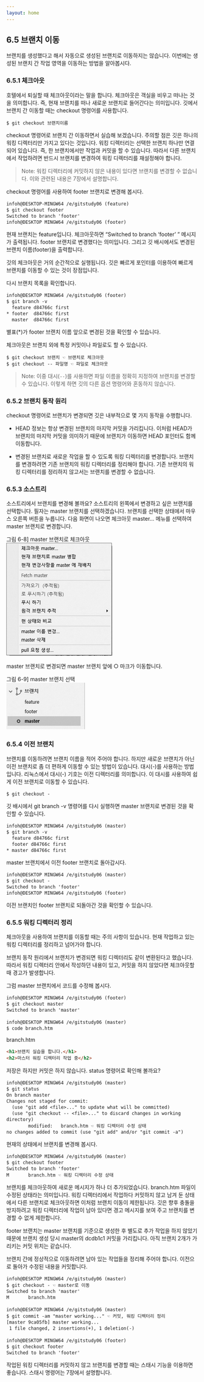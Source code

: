 ```yaml
---
layout: home
---
```

## 6.5 브랜치 이동
브랜치를 생성했다고 해서 자동으로 생성된 브랜치로 이동하지는 않습니다. 이번에는 생성된 브랜치 간 작업 영역을 이동하는 방법을 알아봅시다.  

### 6.5.1 체크아웃
호텔에서 퇴실할 때 체크아웃이라는 말을 합니다. 체크아웃은 객실을 비우고 떠나는 것을 의미합니다. 즉, 현재 브랜치를 떠나 새로운 브랜치로 들어간다는 의미입니다. 깃에서 브랜치 간 이동할 때는 checkout 명령어를 사용합니다.  

```
$ git checkout 브랜치이름
```

checkout 명령어로 브랜치 간 이동하면서 실습해 보겠습니다. 주의할 점은 깃은 하나의 워킹 디렉터리만 가지고 있다는 것입니다. 워킹 디렉터리는 선택한 브랜치 하나만 연결되어 있습니다. 즉, 한 브랜치에서만 작업과 커밋을 할 수 있습니다. 따라서 다른 브랜치에서 작업하려면 반드시 브랜치를 변경하여 워킹 디렉터리를 재설정해야 합니다.  

>Note: 워킹 디렉터리에 커밋하지 않은 내용이 있다면 브랜치를 변경할 수 없습니다. 이와 관련된 내용은 7장에서 설명합니다.  

checkout 명령어를 사용하여 footer 브랜치로 변경해 봅시다.  

```
infoh@DESKTOP-MINGW64 /e/gitstudy06 (feature)
$ git checkout footer
Switched to branch 'footer'
infoh@DESKTOP MINGW64 /e/gitstudy06 (footer)

```

현재 브랜치는 feature입니다. 체크아웃하면 “Switched to branch ‘footer’ ” 메시지가 출력됩니다. footer 브랜치로 변경했다는 의미입니다. 그리고 깃 배시에서도 변경된 브랜치 이름(footer)을 출력합니다.  

깃의 체크아웃은 거의 순간적으로 실행됩니다. 깃은 빠르게 포인터를 이용하여 빠르게 브랜치를 이동할 수 있는 것이 장점입니다.  

다시 브랜치 목록을 확인합니다.  

```
infoh@DESKTOP MINGW64 /e/gitstudy06 (footer)
$ git branch -v
  feature d84766c first
* footer  d84766c first
  master  d84766c first

```

별표(*)가 footer 브랜치 이름 앞으로 변경된 것을 확인할 수 있습니다.  

체크아웃은 브랜치 외에 특정 커밋이나 파일로도 할 수 있습니다.  

```
$ git checkout 브랜치 ☜ 브랜치로 체크아웃
$ git checkout -- 파일명 ☜ 파일로 체크아웃

```

>Note: 이중 대시(`--`)를 사용하면 파일 이름을 정확히 지정하여 브랜치를 변경할 수 있습니다. 이렇게 하면 깃의 다른 옵션 명령어와 혼동하지 않습니다.  



### 6.5.2 브랜치 동작 원리
checkout 명령어로 브랜치가 변경되면 깃은 내부적으로 몇 가지 동작을 수행합니다.  

* HEAD 정보는 항상 변경된 브랜치의 마지막 커밋을 가리킵니다. 이처럼 HEAD가 브랜치의 마지막 커밋을 의미하기 때문에 브랜치가 이동하면 HEAD 포인터도 함께 이동합니다.  

* 변경된 브랜치로 새로운 작업을 할 수 있도록 워킹 디렉터리를 변경합니다. 브랜치를 변경하려면 기존 브랜치의 워킹 디렉터리를 정리해야 합니다. 기존 브랜치의 워킹 디렉터리를 정리하지 않고서는 브랜치를 변경할 수 없습니다.

### 6.5.3 소스트리
소스트리에서 브랜치를 변경해 볼까요? 소스트리의 왼쪽에서 변경하고 싶은 브랜치를 선택합니다. 필자는 master 브랜치를 선택하겠습니다. 브랜치를 선택한 상태에서 마우스 오른쪽 버튼을 누릅니다. 다음 화면이 나오면 체크아웃 master... 메뉴를 선택하여 master 브랜치로 변경합니다.  

그림 6-8] master 브랜치로 체크아웃  
![](./img/06-8.jpg)

master 브랜치로 변경되면 master 브랜치 앞에 ○ 마크가 이동합니다.  

그림 6-9] master 브랜치 선택  
![](./img/06-9.jpg)

### 6.5.4 이전 브랜치
브랜치를 이동하려면 브랜치 이름을 적어 주어야 합니다. 하지만 새로운 브랜치가 아닌 이전 브랜치로 좀 더 편하게 이동할 수 있는 방법이 있습니다. 대시(-)를 사용하는 방법입니다. 리눅스에서 대시(-) 기호는 이전 디렉터리를 의미합니다. 이 대시를 사용하여 쉽게 이전 브랜치로 이동할 수 있습니다.

```
$ git checkout -
```

깃 배시에서 git branch -v 명령어를 다시 실행하면 master 브랜치로 변경된 것을 확인할 수 있습니다.  

```
infoh@DESKTOP MINGW64 /e/gitstudy06 (master)
$ git branch -v
  feature d84766c first
  footer d84766c first
* master d84766c first
```

master 브랜치에서 이전 footer 브랜치로 돌아갑시다.

```
infoh@DESKTOP MINGW64 /e/gitstudy06 (master)
$ git checkout -
Switched to branch 'footer'
infoh@DESKTOP MINGW64 /e/gitstudy06 (footer)

``` 

이전 브랜치인 footer 브랜치로 되돌아간 것을 확인할 수 있습니다.  

### 6.5.5 워킹 디렉터리 정리
체크아웃을 사용하여 브랜치를 이동할 때는 주의 사항이 있습니다. 현재 작업하고 있는 워킹 디렉터리를 정리하고 넘어가야 합니다.  

브랜치 동작 원리에서 브랜치가 변경되면 워킹 디렉터리도 같이 변환된다고 했습니다. 따라서 워킹 디렉터리 안에서 작성하던 내용이 있고, 커밋을 하지 않았다면 체크아웃할 때 경고가 발생합니다.  

그럼 master 브랜치에서 코드를 수정해 봅시다.  

```
infoh@DESKTOP MINGW64 /e/gitstudy06 (footer)
$ git checkout master
Switched to branch 'master'

infoh@DESKTOP MINGW64 /e/gitstudy06 (master)
$ code branch.htm
```


branch.htm
```html
<h1>브랜치 실습을 합니다.</h1>
<h2>마스터 워킹 디렉터리 작업 중</h2>
```
 
저장은 하지만 커밋은 하지 않습니다. 
status 명령어로 확인해 볼까요?

```
infoh@DESKTOP MINGW64 /e/gitstudy06 (master)
$ git status
On branch master
Changes not staged for commit:
  (use "git add <file>..." to update what will be committed)
  (use "git checkout -- <file>..." to discard changes in working directory)
        modified:   branch.htm ☜ 워킹 디렉터리 수정 상태
no changes added to commit (use "git add" and/or "git commit -a")

```

현재의 상태에서 브랜치를 변경해 봅시다.

```
infoh@DESKTOP MINGW64 /e/gitstudy06 (master)
$ git checkout footer
Switched to branch 'footer'
M       branch.htm ☜ 워킹 디렉터리 수정 상태
```

브랜치를 체크아웃하여 새로운 메시지가 하나 더 추가되었습니다. branch.htm 파일이 수정된 상태라는 의미입니다. 워킹 디렉터리에서 작업하다 커밋하지 않고 남겨 둔 상태에서 다른 브랜치로 체크아웃하면 이처럼 브랜치 이동이 제한됩니다. 깃은 향후 충돌을 방지하려고 워킹 디렉터리에 작업이 남아 있다면 경고 메시지를 보여 주고 브랜치를 변경할 수 없게 제한합니다.  

footer 브랜치는 master 브랜치를 기준으로 생성한 후 별도로 추가 작업을 하지 않았기 때문에 브랜치 생성 당시 master의 dcdb1c1 커밋을 가리킵니다. 아직 브랜치 2개가 가리키는 커밋 위치는 같습니다.  

브랜치 간에 정상적으로 이동하려면 남아 있는 작업들을 정리해 주어야 합니다. 이전으로 돌아가 수정된 내용을 커밋합니다.  

```
infoh@DESKTOP MINGW64 /e/gitstudy06 (master)
$ git checkout - ☜ master로 이동
Switched to branch 'master'
M       branch.htm

infoh@DESKTOP MINGW64 /e/gitstudy06 (master)
$ git commit -am "master working..." ☜ 커밋, 워킹 디렉터리 정리
[master 9ca05fb] master working...
 1 file changed, 2 insertions(+), 1 deletion(-)

infoh@DESKTOP MINGW64 /e/gitstudy06 (footer)
$ git checkout footer
Switched to branch 'footer'

```

작업된 워킹 디렉터리를 커밋하지 않고 브랜치를 변경할 때는 스태시 기능을 이용하면 좋습니다. 스태시 명령어는 7장에서 설명합니다.  

<br><br>
